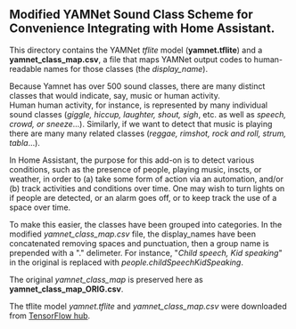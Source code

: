 ## Modified YAMNet Sound Class Scheme for Convenience Integrating with Home Assistant.

This directory contains the YAMNet *tflite* model (**yamnet.tflite**)
and a **yamnet_class_map.csv**, a file that maps YAMNet output codes to
human-readable names for those classes (the *display_name*).

Because Yamnet has over 500 sound classes, there are
many distinct classes that would indicate, say, music or human activity.  
Human human activity, for instance, is represented by many individual
sound classes (*giggle, hiccup, laughter, shout, sigh*, etc. as well as
*speech, crowd, or sneeze*...). Similarly, if we want to detect that
music is playing there are many many related classes (*reggae, rimshot, rock and roll,
strum, tabla*...).

In Home Assistant, the purpose for this add-on is to detect various conditions, such 
as the presence of people, playing music, inscts, or weather, in order to (a) take some form of 
action via an automation, and/or (b) track activities and conditions over time.  One may
wish to turn lights on if people are detected, or an alarm goes off, or to keep track the
use of a space over time.


To make this easier, the classes have been grouped into categories.  In the modified
*yamnet_class_map.csv* file, the display_names have been concatenated removing spaces
and punctuation, then a group name is prepended with a "." delimeter.  For instance,
"*Child speech, Kid speaking*" in the original is replaced with *people.childSpeechKidSpeaking*.

The original *yamnet_class_map* is preserved here as **yamnet_class_map_ORIG.csv**.

The tflite model *yamnet.tflite* and *yamnet_class_map.csv* were downloaded from 
[TensorFlow hub](https://www.kaggle.com/models/google/yamnet/tfLite/classification-tflite/1?lite-format=tflite&tfhub-redirect=true).
